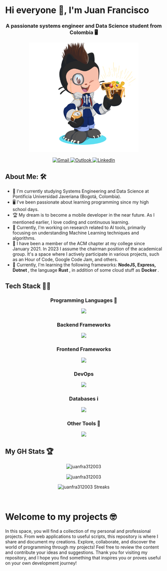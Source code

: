<h1>Hi everyone 🤙, I'm Juan Francisco </h1>
<h3 align = "center">A passionate systems engineer and Data Science student from Colombia 🖥️ </h3>

<p align = "center">
  <img src="sources/octocat-jfre.png" height=350">
</p>

<div align = "center">
  <a href="mailto:juanframireze@gmail.com">
      <img src="https://img.shields.io/badge/Gmail-EA4335?style=for-the-badge&logo=gmail&logoColor=white" alt="Gmail">
  </a>
  <a href="mailto:juanframireze@javeriana.edu.co">
      <img src="https://img.shields.io/badge/Outlook-0078D4?style=for-the-badge&logo=microsoft-outlook&logoColor=white" alt="Outlook">
  </a>
  <a href="https://www.linkedin.com/in/juan-francisco-ramirez-escobar-575636212">
      <img src="https://img.shields.io/badge/LinkedIn-0A66C2?style=for-the-badge&logo=linkedin&logoColor=white" alt="LinkedIn">
  </a>
</div>

## About Me: 🛠️
<ul>
  <li>📘 I'm currently studying Systems Engineering and Data Science at Pontificia Universidad Javeriana (Bogotá, Colombia).</li>
  <li>🖥 I've been passionate about learning programming since my high school days.</li>
  <li>🏆 My dream is to become a mobile developer in the near future. As I mentioned earlier, I love coding and continuous learning.</li>
  <li>🤖 Currently, I'm working on research related to AI tools, primarily focusing on understanding Machine Learning techniques and algorithms.</li>
  <li>🥇 I have been a member of the ACM chapter at my college since January 2021. In 2023 I assume the chairman position of the academical group. It's a space where I actively participate in various projects, such as an Hour of Code, Google Code Jam, and others.</li>
  <li>🧠 Currently, I'm learning the following frameworks: <b> NodeJS, Express, Dotnet </b>, the language <b> Rust </b>, in addition of some cloud stuff as <b> Docker </b>. </li>
</ul>

  
 <h2>Tech Stack 🧑‍💻 </h2>

  <h3 align = "center"> Programming Languages 📢 </h3>
  <p align = "center">
    <a href="https://skillicons.dev">
      <img src="https://skillicons.dev/icons?i=python,java,kotlin,cs,cpp,dart,html,css,js,ts,r&perline=15" />
    </a>
  </p>

  <h3 align = "center"> Backend Frameworks  </h3>
  <p align = "center">
    <a href="https://skillicons.dev">
      <img src="https://skillicons.dev/icons?i=spring,nodejs,express,dotnet,flask&perline=15" />
    </a>
  </p>


  <h3 align = "center"> Frontend Frameworks  </h3>
  <p align = "center">
    <a href="https://skillicons.dev">
      <img src="https://skillicons.dev/icons?i=angular,react,nextjs,flutter" />
    </a>
  </p>

  <h3 align = "center"> DevOps </h3>
  <p align = "center">
    <a href="https://skillicons.dev">
      <img src="https://skillicons.dev/icons?i=docker" />
    </a>
  </p>

  <h3 align = "center"> Databases ℹ️ </h3>
  <p align = "center">
    <a href="https://skillicons.dev">
      <img src="https://skillicons.dev/icons?i=mongo,mysql,postgres,redis" />
    </a>
  </p>
  
  
  <h3 align = "center"> Other Tools 🧰 </h3>
  <p align = "center">
    <a href="https://skillicons.dev">
      <img src="https://skillicons.dev/icons?i=scikitlearn,firebase,androidstudio,figma&perline=15" />
    </a>
  </p>

<h2> My GH Stats 🏆 </h2>
<p align = "center"><img align="center" src="https://github-readme-stats.vercel.app/api/top-langs?username=juanfra312003&show_icons=true&theme=react&locale=en&layout=donut" alt="juanfra312003" hight = 300px/></p>
<p align = "center"><img align="center" src="https://github-readme-stats.vercel.app/api?username=juanfra312003&show_icons=true&theme=react&locale=en" alt="juanfra312003" /></p>
<p align = "center"><img align="center" src="https://github-readme-streak-stats.herokuapp.com/?user=juanfra312003&theme=react&locale=en" alt="juanfra312003 Streaks" /></p>


<br>

<h1> Welcome to my projects 🤓</h1>
<p> In this space, you will find a collection of my personal and professional projects. From web applications to useful scripts, this repository is where I share and document my creations. Explore, collaborate, and discover the world of programming through my projects! Feel free to review the content and contribute your ideas and suggestions. Thank you for visiting my repository, and I hope you find something that inspires you or proves useful on your own development journey!
</p>
